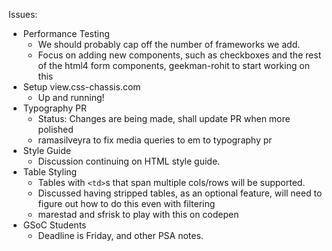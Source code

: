Issues:
* Performance Testing
  * We should probably cap off the number of frameworks we add.
  * Focus on adding new components, such as checkboxes and the rest of the html4 form components, geekman-rohit to start working on this
* Setup view.css-chassis.com
  * Up and running!
* Typography PR
  * Status: Changes are being made, shall update PR when more polished
  * ramasilveyra to fix media queries to em to typography pr
* Style Guide
  * Discussion continuing on HTML style guide.
* Table Styling
  * Tables with `<td>`s that span multiple cols/rows will be supported.
  * Discussed having stripped tables, as an optional feature, will need to figure out how to do this even with filtering
  * marestad and sfrisk to play with this on codepen
* GSoC Students
  * Deadline is Friday, and other PSA notes.
